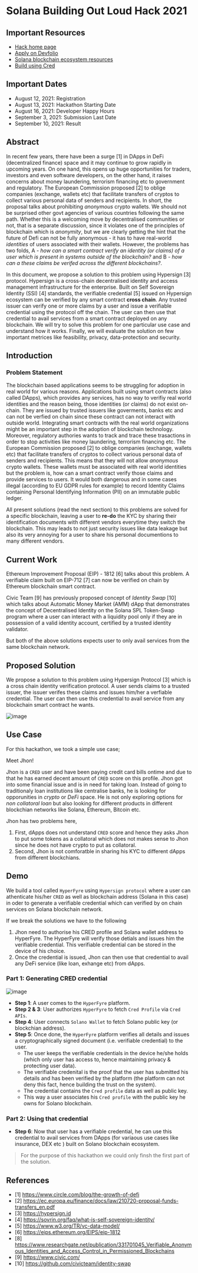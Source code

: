 # Solana Building Out Loud Hack 2021

## Important Resources

- [Hack home page](https://buildingoutloud.solana.com/)
- [Apply on Devfolio](https://devfolio.co/building-out-loud/dashboard)
- [Solana blockchain ecosystem resources](https://devfolio.notion.site/Resources-Building-Out-Loud-1cd9000a4c494733b73cd2691d7c90dc)
- [Build using Cred](https://devfolio.notion.site/Resources-Building-Out-Loud-1cd9000a4c494733b73cd2691d7c90dc)


## Important Dates

- August 12, 2021: Registration
- August 13, 2021: Hackathon Starting Date
- August 16, 2021: Developer Happy Hours
- September 3, 2021: Submission Last Date
- September 10, 2021: Result

## Abstract

In recent few years, there have been a surge [1] in DApps in DeFi (decentralized finance) space and it may continue to grow rapidly in upcoming years. 
On one hand, this opens up huge opportunities for traders, investors and even software developers, on the other hand, it raises concerns about money laundering, terrorism financing etc to government and regulatory. The European Commission proposed [2] to oblige companies (exchange, wallets etc) that facilitate transfers of cryptos to collect various personal data of senders and recipients. In short, the proposal talks about prohibiting *anonymous* crypto wallets. We should not be surprised other govt agencies of various countries following the same path. Whether this is a welcoming move by decentralised communities or not, that is a separate discussion, since it violates one of the principles of blockchain which is *anonymity*, but we are clearly getting the hint that the future of Defi can not be fully anonymous - it has to have real-world *identities* of users associated with their wallets. However, the problems has two folds, A - *how can a smart contract verify an identity (or claims) of a user which is present in systems outside of the blockchain?* and B - *how can a these claims be verifed across the different blockchains?*.

In this document, we propose a solution to this problem using Hypersign [3] protocol. Hypersign is a cross-chain decentralised identity and access management infrastructure for the enterprise. Built on Self Sovereign Identity (SSI) [4] standards, the verifiable credential [5] issued on Hypersign ecosystem can be verified by any smart contract **cross chain**. Any trusted issuer can verify one or more claims by a user and issue a verifiable credential using the protocol off the chain. The user can then use that credential to avail services from a smart contract deployed on any blockchain. We will try to solve this problem for one particular use case and understand how it works. Finally, we will evaluate the solution on few important metrices like feasibility, privacy, data-protection and security. 


## Introduction 

### Problem Statement

The blockchain based applications seems to be struggling for adoption in real world for various reasons. Applications built using smart contracts (also called DApps), which provides any services, has no way to verifiy real world identities and the reason being, those identities (or claims) do not exist on-chain.  They are issued by trusted issuers like goverments, banks etc and can not be verfied on chain since these contract can not interact with outside world. Integrating smart contracts with the real world organizations might be an important step in the adoption of blockchain technology. Moreover, regulatory authories wants to track and trace these trasactions in order to stop activities like money laundering, terrorism financing etc. The European Commission proposed [2] to oblige companies (exchange, wallets etc) that facilitate transfers of cryptos to collect various personal data of senders and recipients. This means that they will not allow *anonymous* crypto wallets. These wallets must be associated with real world identities but the problem is, how can a smart contract verify those claims and provide services to users. It would both dangerous and in some cases illegal (according to EU GDPR rules for example) to record Identity Claims containing Personal Identifying Information (PII) on an immutable public ledger. 

All present solutions (read the next section) to this problems are solved for a specific blockchain, leaving a user to **re-do** the KYC by sharing their identification documents with different vendors everytime they switch the blockchain. This may leads to not just security issues like data leakage but also its very annoying for a user to share his personal documentions to many different vendors.

## Current Work

Ethereum Improvement Proposal (EIP) - 1812 [6] talks about this problem. A verifiable claim built on EIP-712 [7] can now be verified on chain by Ethereum blockchain smart contract. 

Civic Team [9] has previously proposed concept of *Identity Swap* [10] which talks about Automatic Money Market (AMM) dApp that demonstrates the concept of Decentralised Identity on the Solana SPL Token-Swap program where a  user can interact with a liquidity pool only if they are in possession of a valid identity account, certified by a trusted identity validator.

But both of the above solutions expects user to only avail services from the same blockchain network. 

## Proposed Solution

We propose a solution to this problem using Hypersign Protocol [3] which is a cross chain identity verification protocol. A user sends claims to a trusted issuer, the issuer verifes these claims and issues him/her a verfiable credential. The user can then use this credential to avail service from any blockchain smart contract he wants.

![image](https://user-images.githubusercontent.com/15328561/132031023-b0de370e-9a2e-4347-afe0-4ad6e00eac1a.png)


## Use Case

For this hackathon, we took a simple use case;

Meet Jhon!

Jhon is a `CRED` user and have been paying credit card bills ontime and due to that he has earned decent amount of `CRED` score on this profile. Jhon got into some financial issue and is in need for taking loan. Instead of going to traditionaly loan institutions like centralise banks, he is looking for opporunities in *crypto* or *DeFi* space. He is not only exploring options for *non collatoral loan* but also looking for different products in different blockchian networks like Solana, Ethereum, Bitcoin etc.

Jhon has two problems here, 

1. First, dApps does not understand `CRED` score and hence they asks Jhon to put some tokens as a collatoral which does not makes sense to Jhon since he does not have crypto to put as collatoral. 
2. Second, Jhon is not comforatble in sharing his KYC to different dApps from different blockchians.

## Demo

We build a tool called `HyperFyre` using `Hypersign protocol` where a user can athenticate his/her `CRED` as well as blockchain address (Solana in this case) in oder to generate a verifiable credential which can verified by on chain services on Solana blockchain network. 

If we break the solutions we have to the following

1. Jhon need to authorise his CRED profile and Solana wallet address to HyperFyre. The HyperFyre will verify those detials and issues him the verifiable credential. This verifiable credential can be stored in the device of his choice.
2. Once the credential is issued, Jhon can then use that credential to avail any DeFi service (like loan, exhange etc) from dApps.

### Part 1: Generating CRED credential


![image](https://user-images.githubusercontent.com/15328561/131084517-c31cd2af-8d1c-4b76-bcb0-69b2d4b592d8.png)

* **Step 1**: A user comes to the `HyperFyre` platform. 
* **Step 2 & 3**:  User authorizes `HyperFyre` to fetch `Cred Profile` via `Cred APIs`.
* **Step 4**: User connects `Solano Wallet` to fetch Solano public key  (or blockchian address).
* **Step 5**: Once done, the `HyperFyre` platform verifies all details and issues a cryptographically signed document (i.e. verifiable credential) to the user. 
  * The user keeps the verifiable credentials in the device he/she holds (which only user has access to, hence maintaining privacy & protecting user data).
  * The verifiable credenital is the proof that the user has submitted his details and has been verified by the platform (the platform can not deny this fact, hence building the trust on the system). 
  * The credential contains the `Cred profile` data as well as public key. 
  * This way a user associates his `Cred profile` with the public key he owns for Solano blockchain.

### Part 2: Using that credential

* **Step 6**: Now that user has a verifiable credential, he can use this credential to avail  services from DApps (for variaous use cases like insurance, DEX etc ) built on Solano blockchain ecosystem.


> For the purpose of this hackathon we could only finsh the first part of the solution.



## References

- [1] https://www.circle.com/blog/the-growth-of-defi 
- [2] https://ec.europa.eu/finance/docs/law/210720-proposal-funds-transfers_en.pdf
- [3] https://hypersign.id
- [4] https://sovrin.org/faq/what-is-self-sovereign-identity/
- [5] https://www.w3.org/TR/vc-data-model/
- [6] https://eips.ethereum.org/EIPS/eip-1812
- [8] https://www.researchgate.net/publication/331701045_Verifiable_Anonymous_Identities_and_Access_Control_in_Permissioned_Blockchains
- [9] https://www.civic.com/
- [10] https://github.com/civicteam/identity-swap 


